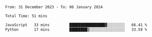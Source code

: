 <!--START_SECTION:waka-->

```txt
From: 31 December 2023 - To: 06 January 2024

Total Time: 51 mins

JavaScript   33 mins         ████████████████▓░░░░░░░░   66.41 %
Python       17 mins         ████████▒░░░░░░░░░░░░░░░░   33.59 %
```

<!--END_SECTION:waka-->
